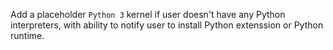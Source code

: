 Add a placeholder `Python 3` kernel if user doesn't have any Python interpreters, with ability to notify user to install Python extenssion or Python runtime.
